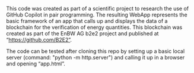 This code was created as part of a scientific project to research the use of GitHub Copilot in pair programming. 
The resulting WebApp represents the basic framework of an app that calls up and displays the data of a blockchain for the verification of energy quantities. 
This blockchain was created as part of the EnBW AG b2e2 project and published at “https://github.com/B2E2”. 

The code can be tested after cloning this repo by setting up a basic local server (command: "python -m http.server") and calling it up in a browser and opening “app.html”.
